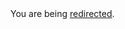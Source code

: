 <html><body>You are being <a href="https://raw.githubusercontent.com/spine/spine/master/README.md">redirected</a>.</body></html>